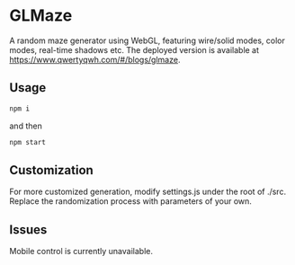 # GLMaze

A random maze generator using WebGL, featuring wire/solid modes, color modes, real-time shadows etc. The deployed version is available at https://www.qwertyqwh.com/#/blogs/glmaze. 

## Usage

```cmd
npm i
```

and then 
```cmd
npm start
```

## Customization

For more customized generation, modify settings.js under the root of ./src. Replace the randomization process with parameters of your own.

## Issues

Mobile control is currently unavailable.
